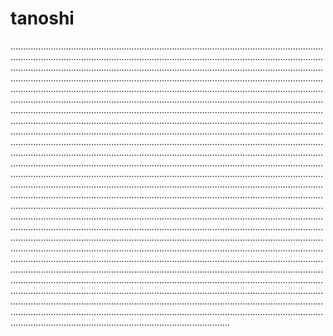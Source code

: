 # tanoshi
...............................................................................................................................................................................................................................................................................................................................................................................................................................................................................................................................................................................................................................................................................................................................................................................................................................................................................................................................................................................................................................................................................................................................................................................................................................................................................................................................................................................................................................................................................................................................................................................................................................................................................................................................................................................................................................................................................................................................................................................................................................................................................................................................................................................................................................................................................................................................................................................................................................................................................................................................................................................................................................................................................................................................................................................................................................................................................................................................................................................................................................................................................................................................................................................................................................................................................................................................................................................................................................................